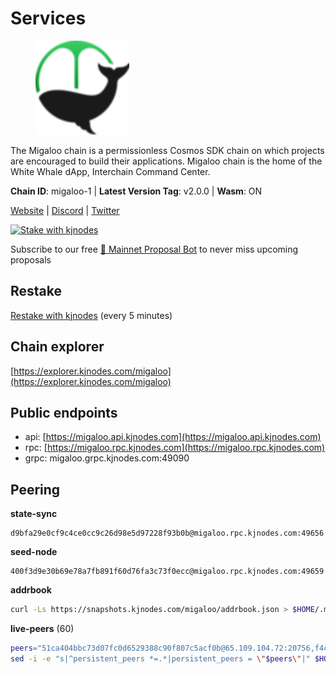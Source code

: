 # Services

<figure><img src="https://raw.githubusercontent.com/kj89/cosmos-images/main/logos/migaloo.png" width="150" alt=""><figcaption></figcaption></figure>

The Migaloo chain is a permissionless Cosmos SDK chain on which  projects are encouraged to build their applications. Migaloo chain  is the home of the White Whale dApp, Interchain Command Center.

**Chain ID**: migaloo-1 | **Latest Version Tag**: v2.0.0 | **Wasm**: ON

[Website](https://whitewhale.money) | [Discord](https://discord.gg/AyvcgD4jy3) | [Twitter](https://twitter.com/WhiteWhaleDefi)

[![Stake with kjnodes](https://i.ibb.co/cr44Q8j/button-stake-with-kjnodes.png)](https://restake.app/migaloo/migaloovaloper1jxtgnfw3tatfh90ju9j76dfrt3yea0zw2vnr8v)

Subscribe to our free [🤖 Mainnet Proposal Bot](https://t.me/kjnodes_proposal_bot) to never miss upcoming proposals

## Restake

[Restake with kjnodes](https://restake.app/migaloo/migaloovaloper1jxtgnfw3tatfh90ju9j76dfrt3yea0zw2vnr8v) (every 5 minutes)
## Chain explorer
[https://explorer.kjnodes.com/migaloo](https://explorer.kjnodes.com/migaloo)

## Public endpoints

* api: [https://migaloo.api.kjnodes.com](https://migaloo.api.kjnodes.com)
* rpc: [https://migaloo.rpc.kjnodes.com](https://migaloo.rpc.kjnodes.com)
* grpc: migaloo.grpc.kjnodes.com:49090

## Peering

**state-sync**

```text
d9bfa29e0cf9c4ce0cc9c26d98e5d97228f93b0b@migaloo.rpc.kjnodes.com:49656
```

**seed-node**

```text
400f3d9e30b69e78a7fb891f60d76fa3c73f0ecc@migaloo.rpc.kjnodes.com:49659
```

**addrbook**
```bash
curl -Ls https://snapshots.kjnodes.com/migaloo/addrbook.json > $HOME/.migalood/config/addrbook.json
```

**live-peers** (60)
```bash
peers="51ca404bbc73d07fc0d6529388c90f807c5acf0b@65.109.104.72:20756,f4cada0792353a16093ea9ecb872cb5962ce01ce@65.109.71.210:26656,3ef97d0e832e9e1312da0e5217a9297dd7f4b900@135.181.215.62:4110,d9bfa29e0cf9c4ce0cc9c26d98e5d97228f93b0b@65.109.88.38:49656,ad4a3df80407d721cad9ea4b7016b7f5a7775bfe@162.55.239.79:26665,347e6fa3c974e91aee92da5793486ba3f1bae67d@23.88.112.67:26656,6c42aacf3939d503bad695d86108d214680e04a8@144.76.175.189:20756,6870906f86e474d88d077c7c55af36debe49da04@178.162.165.194:7095,175ca82ab5b282549d68d79ff2c3703d26bcacef@141.94.109.71:20757,81eefc4de6acec31ccdd519d53270be024e4fe68@51.210.223.186:7095,dfe5f91f824880e19d47475546d9874e0f2cea8c@5.79.74.229:8095,80be85c4980deccaa2fbd710029f0eb660dadf9a@51.81.16.186:26656,462a37ca052c4d058e505959393574045dce9489@116.202.36.240:20756,aedf3405d57c3efdcc2bdb1d571dc10f05247f08@51.89.40.85:22656,327fb12682b6450564330abec78f13fa35bd9b78@37.187.149.73:26706,72f41771f55bd20190e6a483245caead36f5ff38@57.128.92.207:27502,45c246b7f17bb9d95a3155e53ae32850de03d946@195.14.6.2:26656,1efa54b5e318fad742f060d3938a963333bd8ae9@142.93.189.65:26656,5429bc670b77cd9c61481912ea194bea8aa6d0cd@51.81.155.189:20756,9780ea85f4d0f4cb5ebca14992ce11ebe1982d35@188.172.229.26:26656,bad243ed32f5df33f3227aca407310e66ca19b19@116.202.143.92:20756,9f55d181ba68c2a7b62d065fa5974bc1ada7395f@188.165.252.51:26656,a834ef7ec0a65ac7c5bf976a9af5adb3a71d7a19@65.108.8.247:20756,0326c9ee117587b7ebe3b26b00820642a8cf48ff@65.108.238.102:20756,36e1c376a0c5da53382a8ccb081d6a3e4831d165@65.108.234.59:26666,0c38efdc028867765e68f02979958468384ad087@51.89.155.2:23656,fe04ff9a13d8f0b23463e832f75eb5c845bd375e@213.239.214.73:7095,8a9e42026a687b2762cefbd74584ccbd6afa0be1@65.109.83.124:26656,78f0f5aa89b7ed92a5728dd3f67f646d8dda5213@198.244.228.162:55736,b3538ee0cf0245a5d7d7c1ef82cdf4a60e7d36ed@173.215.85.171:20080,2e756df28be5e4fa7d332ba732a160202ef86eee@167.235.21.165:26656,320ec920b1c1adc94556f9f64eeb575e07ef9d27@24.158.14.210:26656,4da079a17063c84724965a5367bbf8a52528dd67@65.108.128.139:2060,e3fee82bd16509145c45b3dc0b8f4db25315078e@212.227.13.120:26656,ba6f2c1a1174fbc19e1fff75922f56c779d788d8@38.146.3.131:20756,d20e91b12956469860da37a8e538305dad8d23d4@185.119.118.110:4000,f7dede5bd05eb9615c8c6fa273e25bd4f10f56b8@65.108.109.240:3000,ccaccdf6bafcb57197d86a1420a289cd39fe0ae9@85.10.200.231:8095,59c74642d0ec4d012dd7bd0a7e5af1eadf2061b2@65.109.30.183:26656,2e71dbd7d4c079ba7894c5287291c17ba58a6504@141.95.47.78:26656,e39876398a43c0f9b93b5a82d8e38fa57c0373b5@65.109.89.19:20756,3b3428d679faa1bd498b3554ca798de3a0d802c6@162.19.89.8:20756,dfb44159d26b62affd7112367e082b2397bbff15@65.108.136.206:26656,2fd235d3f0a1a84abd197dcfdaf04fdabc092db8@168.119.62.80:26656,98e489fc375c4dd26eb0d2410fab4e1ab049f61b@144.126.141.236:26656,20a8ee3728b358f9de624febd85464eb89dddd37@50.250.156.59:36656,45a88789d86553f6cd7c7ee48786847e462e7dd6@5.75.161.219:26656,4236750928a4dcb742e50e30e500ebc9ee39f240@35.223.246.103:26656,c616069071f0864b5b0e995f8d8961536b41ab62@15.204.141.36:26656,58a97513b4b96aaa4ca85445e740208cfc7c0af2@162.19.81.219:27502,10166cc8110fd68eec801402e3a3ceaba9bdbbb4@96.73.27.73:26656,95a68d5280d9a3ae6d688e89bd4e4fe295b11a92@31.156.88.34:26656,9c7bca4d4d1859060b586045ea6a578295bf35e7@216.158.230.242:26826,25cc124e251999047c971721765947b03544b9d6@45.152.13.148:26656,6f6f726ae93eadec16ea3de93e147de4061b6be4@84.203.117.234:26656,8917d5ba9ff160e192a3178252856d371236f7d6@45.85.147.42:55656,9cb7ba30c7eb7e9b516b90e09ca0f53250927440@146.59.52.135:8095,ae59eca81ad3e1d322be44963cdbe2a2da6d84cd@162.19.238.151:26656,ea8ec0c9613b8c096938469c499a6b1e3372085a@5.181.51.80:26656,fd6467c884cecb40335462107182d1935af80ca0@85.17.6.142:28656"
sed -i -e "s|^persistent_peers *=.*|persistent_peers = \"$peers\"|" $HOME/.migalood/config/config.toml
```
